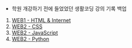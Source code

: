 - 학원 개강하기 전에 들었었던 생활코딩 강의 기록 백업
1. [WEB1 - HTML & Internet](https://github.com/kshyun1223/opentutorials/blob/master/html_internet_note.md)
2. [WEB2 - CSS](https://github.com/kshyun1223/opentutorials/blob/master/css_note.md)
3. [WEB2 - JavaScript](https://github.com/kshyun1223/opentutorials/blob/master/javascript_note.md)
4. [WEB2 - Python](https://github.com/kshyun1223/opentutorials/blob/master/python_note.md)
